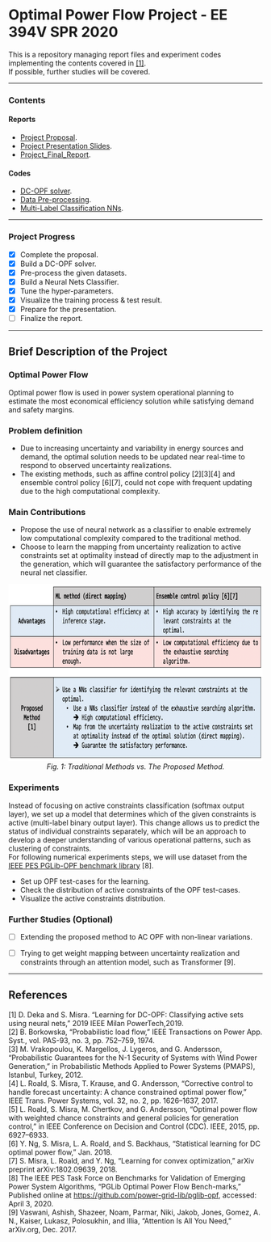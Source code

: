 # Optimal Power Flow Project - EE 394V SPR 2020

This is a repository managing report files and experiment codes implementing the contents covered in [[1]](https://ieeexplore.ieee.org/document/8810819).  
If possible, further studies will be covered.

---

### Contents
#### Reports
- [Project Proposal](https://github.com/jhyun0919/OPF_Porject_EE394V_SPR2020/blob/master/report/proposal.pdf). 
- [Project Presentation Slides](https://github.com/jhyun0919/OPF_Porject_EE394V_SPR2020/blob/master/report/Park.pptx). 
- [Project_Final_Report](https://github.com/jhyun0919/OPF_Porject_EE394V_SPR2020/blob/master/report/final_report.pdf). 

#### Codes
- [DC-OPF solver](https://github.com/jhyun0919/OPF_Porject_EE394V_SPR2020/blob/master/codes/experiments/matpower7.0/dc_opf_solver.m). 
- [Data Pre-processing](https://github.com/jhyun0919/OPF_Porject_EE394V_SPR2020/blob/master/codes/experiments/1.%20Build_Dataset_for_NNs.ipynb). 
- [Multi-Label Classification NNs](https://github.com/jhyun0919/OPF_Porject_EE394V_SPR2020/blob/master/codes/experiments/2.%20Classifier%20NNs.ipynb). 

---
### Project Progress
- [X] Complete the proposal. 
- [X] Build a DC-OPF solver.
- [X] Pre-process the given datasets.   
- [X] Build a Neural Nets Classifier. 
- [X] Tune the hyper-parameters.  
- [X] Visualize the training process & test result.
- [X] Prepare for the presentation.
- [ ] Finalize the report.
---

## Brief Description of the Project

### Optimal Power Flow
Optimal power flow is used in power system operational planning to estimate the most economical efficiency solution while satisfying demand and safety margins. 

### Problem definition
- Due to increasing uncertainty and variability in energy sources and demand, the optimal solution needs to be updated near real-time to respond to observed uncertainty realizations.
- The existing methods, such as affine control policy [2][3][4] and ensemble control policy [6][7], could not cope with frequent updating due to the high computational complexity.

### Main Contributions

- Propose the use of neural network as a classifier to enable extremely low computational complexity compared to the traditional method. 
- Choose to learn the mapping from uncertainty realization to active constraints set at optimality instead of directly map to the adjustment in the generation, which will guarantee the satisfactory performance of the neural net classifier.

<p align="center">
  <img src="https://github.com/jhyun0919/OPF_Porject_EE394V_SPR2020/blob/master/report/figure/trad_vs_propsed.png?raw=true" height="350">
  <br>
    <em>Fig. 1: Traditional Methods vs. The Proposed Method.</em>
</p>


### Experiments

Instead of focusing on active constraints classification (softmax output layer), we set up a model that determines which of the given constraints is active (multi-label binary output layer). This change allows us to predict the status of individual constraints separately, which will be an approach to develop a deeper understanding of various operational patterns, such as clustering of constraints.  
For following numerical experiments steps, we will use dataset from the [IEEE PES PGLib-OPF benchmark library](https://github.com/power-grid-lib/pglib-opf) [8].

- Set up OPF test-cases for the learning.
- Check the distribution of active constraints of the OPF test-cases.
- Visualize the active constraints distribution.

### Further Studies (Optional)
- [ ] Extending the proposed method to AC OPF with non-linear variations.
- [ ] Trying to get weight mapping between uncertainty realization and constraints through an attention model, such as Transformer [9].


---

## References

[1] D. Deka and S. Misra. “Learning for DC-OPF: Classifying active sets using neural nets,” 2019 IEEE Milan PowerTech,2019.  
[2] B. Borkowska, “Probabilistic load flow,” IEEE Transactions on Power App. Syst., vol. PAS-93, no. 3, pp. 752–759, 1974.   
[3] M. Vrakopoulou, K. Margellos, J. Lygeros, and G. Andersson, “Probabilistic Guarantees for the N-1 Security of Systems with Wind Power Generation,” in Probabilistic Methods Applied to Power Systems (PMAPS), Istanbul, Turkey, 2012.   
[4] L. Roald, S. Misra, T. Krause, and G. Andersson, “Corrective control to handle forecast uncertainty: A chance constrained optimal power flow,” IEEE Trans. Power Systems, vol. 32, no. 2, pp. 1626–1637, 2017.   
[5] L. Roald, S. Misra, M. Chertkov, and G. Andersson, “Optimal power flow with weighted chance constraints and general policies for generation control,” in IEEE Conference on Decision and Control (CDC). IEEE, 2015, pp. 6927–6933.   
[6] Y. Ng, S. Misra, L. A. Roald, and S. Backhaus, “Statistical learning for DC optimal power flow,” Jan. 2018.   
[7] S. Misra, L. Roald, and Y. Ng, “Learning for convex optimization,” arXiv preprint arXiv:1802.09639, 2018.     
[8] The IEEE PES Task Force on Benchmarks for Validation of Emerging Power System Algorithms, “PGLib Optimal Power Flow Bench-marks,” Published online at https://github.com/power-grid-lib/pglib-opf, accessed: April 3, 2020.   
[9] Vaswani, Ashish, Shazeer, Noam, Parmar, Niki, Jakob, Jones, Gomez, A. N., Kaiser, Lukasz, Polosukhin, and Illia, “Attention Is All You Need,” arXiv.org, Dec. 2017. 

